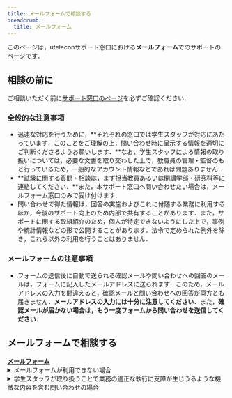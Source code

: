 ```yaml
---
title: メールフォームで相談する
breadcrumb:
  title: メールフォーム
---
```


このページは，uteleconサポート窓口における**メールフォーム**でのサポートのページです．

## 相談の前に

ご相談いただく前に[サポート窓口のページ](/support/)を必ずご確認ください．

### 全般的な注意事項

- 迅速な対応を行うために，**それぞれの窓口では学生スタッフが対応にあたっています．このことをご理解の上，問い合わせ時に呈示する情報を適切にご判断くださるようお願いします．**なお，学生スタッフによる情報の取り扱いについては，必要な文書を取り交わした上で，教職員の管理・監督のもと行っているため，一般的なアカウント情報などであれば問題ありません．
- **試験に関する質問・相談は，まず担当教員あるいは開講学部・研究科等に連絡してください．**また，本サポート窓口へ問い合わせたい場合は，メールフォーム窓口のみで受け付けます．
- 問い合わせで得た情報は，回答の実施およびこれに付随する業務に利用するほか，今後のサポート向上のため内部で共有することがあります．また，サポートに関する取組紹介のため，個人が特定できないようにした上で，事例や統計情報などの形で公開することがあります．法令で定められた例外を除き，これら以外の利用を行うことはありません．

### メールフォームの注意事項

- フォームの送信後に自動で送られる確認メールや問い合わせへの回答のメールは，フォームに記入したメールアドレスに送られます．このため，メールアドレスの入力を間違えると，確認メールと問い合わせへの回答が両方とも届きません．**メールアドレスの入力には十分に注意してください**．また，**確認メールが届かない場合は，もう一度フォームから問い合わせを送信してください**．

## メールフォームで相談する

<b class="box center">
    <a href="https://forms.gle/ASFmXTbgNwncrWL28">メールフォーム</a>
</b>

<details>
<summary>メールフォームが利用できない場合</summary>

メールフォームが利用できない（アクセスできない，送信できない）場合は，`contact@utelecon.zendesk.com` 宛にメールをお送りいただくこともできます．メールには以下の情報を含めてください．

- **氏名**
- **10桁の共通ID**（分からない場合は記載しなくても結構です）
- **所属学部・研究科等**
- **構成員分類**：以下から選択してください
  - 学生（新入生）
  - 学生（在学生）
  - 教員（常勤）
  - 教員（非常勤）
  - 職員
  - その他（具体的に記載してください）
- **学年・職名等**
- 問い合わせの内容：問い合わせの背景も含めて，なるべく詳しく記入してください．参考にした資料（Webサイトなど）があればそれも記入してください．何らかのトラブルであり，エラーメッセージなどが表示されている場合は，その正確な文面も含めてください．
- 「授業に入室できない」というトラブルの場合は，その授業の日付・時限・科目名・教員名を分かる範囲で記載してください．
</details>

<details>
<summary>学生スタッフが取り扱うことで業務の適正な執行に支障が生じうるような機微な内容を含む問い合わせの場合</summary>
学生スタッフが取り扱うことで業務の適正な執行に支障が生じうるような機微な内容を含む問い合わせは，以下のように専用フォームでの特別な対応を行います．

- 機微な内容として具体的には，**学生スタッフの中に当事者がいる可能性があり，かつ，当事者が取り扱うことにより問題が生じうる事項**を主に想定しています．例えば，問い合わせの入力内容に学生の成績の情報が含まれる場合などが当てはまります．
  - この条件に該当しない限り，個人のアカウントや連絡先などの情報・システム内で行った操作に関する情報・部局や研究室などの内部情報といった内容は，ここでいう機微なものには当たらないと想定しています．学生スタッフによる情報の取り扱いについては，必要な文書を取り交わした上で教職員の管理・監督のもと行っていますので，このような情報を取り扱うことは問題ありません．
- 専用フォームからの問い合わせは，通常の問い合わせと異なり，教職員のみで対応を行います．ただし，専用フォーム内で**問い合わせの中で機微な内容であると判断した部分とその理由**をお伺いしますので，その内容から問い合わせが機微なものには該当しないと考えられる場合，返信にて学生スタッフに対応を引き継いでよいか確認することがあります．
- 対応にあたる教職員の人数は限られています．そのため，回答までにかかる時間が通常の問い合わせよりも長くなり，**少なくとも数日程度かかる**ことをあらかじめご了承ください．

機微な内容を含まない問い合わせは，この専用フォームではなく，上の通常の問い合わせ用のメールフォームをご利用ください．

<b class="box center">
    <a href="https://forms.gle/taieQjW4JHyUzG6c7">メールフォーム（機微な内容を含む問い合わせ専用）</a>
</b>
</details>
